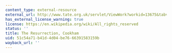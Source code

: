 ```yaml
---
content_type: external-resource
external_url: http://www.tate.org.uk/servlet/ViewWork?workid=13675&tabview=image
has_external_license_warning: true
license: https://en.wikipedia.org/wiki/All_rights_reserved
status: ''
title: The Resurrection, Cookham
uid: 51c54a71-b41d-4d04-be76-66391583159b
wayback_url: ''
---
```

